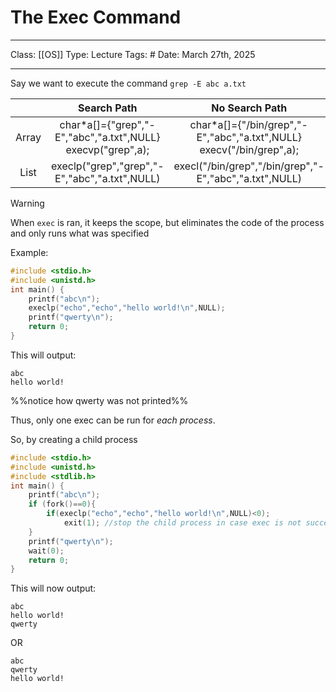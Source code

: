# The Exec Command
___
Class: [[OS]]
Type:  Lecture
Tags: # 
Date: March 27th, 2025
___

Say we want to execute the command `grep -E abc a.txt`

|       |                          Search Path                           |                             No Search Path                              |
| :---: | :------------------------------------------------------------: | :---------------------------------------------------------------------: |
| Array | char*a[]={"grep","-E","abc","a.txt",NULL}<br>execvp("grep",a); | char*a[]={"/bin/grep","-E","abc","a.txt",NULL}<br>execv("/bin/grep",a); |
| List  |         execlp("grep","grep","-E","abc","a.txt",NULL)          |         execl("/bin/grep","/bin/grep","-E","abc","a.txt",NULL)          |

>[!warning]
>When `exec` is ran, it keeps the scope, but eliminates the code of the process and only runs what was specified

Example:
```c
#include <stdio.h>
#include <unistd.h>
int main() {
	printf("abc\n");
	execlp("echo","echo","hello world!\n",NULL);
	printf("qwerty\n");
	return 0;
}
```
This will output: 
```
abc
hello world!
```
%%notice how qwerty was not printed%%

Thus, only one exec can be run for *each process*.

So, by creating a child process
```c
#include <stdio.h>
#include <unistd.h>
#include <stdlib.h>
int main() {
	printf("abc\n");
	if (fork()==0){
		if(execlp("echo","echo","hello world!\n",NULL)<0);
			exit(1); //stop the child process in case exec is not successful
	}
	printf("qwerty\n");
	wait(0);
	return 0;
}
```
This will now output:
```
abc
hello world!
qwerty
```
OR
```
abc
qwerty
hello world!
```